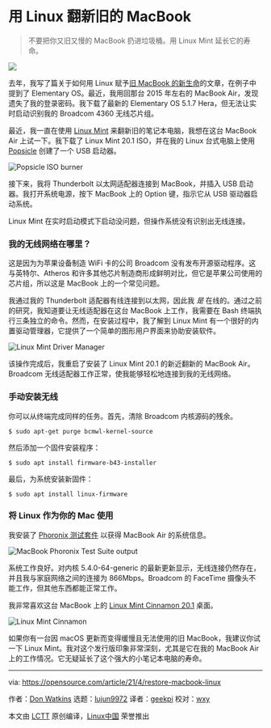[#]: subject: (Restore an old MacBook with Linux)
[#]: via: (https://opensource.com/article/21/4/restore-macbook-linux)
[#]: author: (Don Watkins https://opensource.com/users/don-watkins)
[#]: collector: (lujun9972)
[#]: translator: (geekpi)
[#]: reviewer: (wxy)
[#]: publisher: (wxy)
[#]: url: (https://linux.cn/article-13341-1.html)

用 Linux 翻新旧的 MacBook
======

> 不要把你又旧又慢的 MacBook 扔进垃圾桶。用 Linux Mint 延长它的寿命。

![](https://img.linux.net.cn/data/attachment/album/202104/27/225241mdbp59t67699r9de.jpg)

去年，我写了篇关于如何用 Linux 赋予[旧 MacBook 的新生命][2]的文章，在例子中提到了 Elementary OS。最近，我用回那台 2015 年左右的 MacBook Air，发现遗失了我的登录密码。我下载了最新的 Elementary OS 5.1.7 Hera，但无法让实时启动识别我的 Broadcom 4360 无线芯片组。

最近，我一直在使用 [Linux Mint][3] 来翻新旧的笔记本电脑，我想在这台 MacBook Air 上试一下。我下载了 Linux Mint 20.1 ISO，并在我的 Linux 台式电脑上使用 [Popsicle][4] 创建了一个 USB 启动器。

![Popsicle ISO burner][5]

接下来，我将 Thunderbolt 以太网适配器连接到 MacBook，并插入 USB 启动器。我打开系统电源，按下 MacBook 上的 Option 键，指示它从 USB 驱动器启动系统。

Linux Mint 在实时启动模式下启动没问题，但操作系统没有识别出无线连接。

### 我的无线网络在哪里？

这是因为为苹果设备制造 WiFi 卡的公司 Broadcom 没有发布开源驱动程序。这与英特尔、Atheros 和许多其他芯片制造商形成鲜明对比，但它是苹果公司使用的芯片组，所以这是 MacBook 上的一个常见问题。

我通过我的 Thunderbolt 适配器有线连接到以太网，因此我 _是_ 在线的。通过之前的研究，我知道要让无线适配器在这台 MacBook 上工作，我需要在 Bash 终端执行三条独立的命令。然而，在安装过程中，我了解到 Linux Mint 有一个很好的内置驱动管理器，它提供了一个简单的图形用户界面来协助安装软件。

![Linux Mint Driver Manager][7]

该操作完成后，我重启了安装了 Linux Mint 20.1 的新近翻新的 MacBook Air。Broadcom 无线适配器工作正常，使我能够轻松地连接到我的无线网络。

### 手动安装无线

你可以从终端完成同样的任务。首先，清除 Broadcom 内核源码的残余。

```
$ sudo apt-get purge bcmwl-kernel-source
```

然后添加一个固件安装程序：

```
$ sudo apt install firmware-b43-installer
```

最后，为系统安装新固件：

```
$ sudo apt install linux-firmware
```

### 将 Linux 作为你的 Mac 使用

我安装了 [Phoronix 测试套件][8] 以获得 MacBook Air 的系统信息。

![MacBook Phoronix Test Suite output][9]

系统工作良好。对内核 5.4.0-64-generic 的最新更新显示，无线连接仍然存在，并且我与家庭网络之间的连接为 866Mbps。Broadcom 的 FaceTime 摄像头不能工作，但其他东西都能正常工作。

我非常喜欢这台 MacBook 上的 [Linux Mint Cinnamon 20.1][10] 桌面。

![Linux Mint Cinnamon][11]

如果你有一台因 macOS 更新而变得缓慢且无法使用的旧 MacBook，我建议你试一下 Linux Mint。我对这个发行版印象非常深刻，尤其是它在我的 MacBook Air 上的工作情况。它无疑延长了这个强大的小笔记本电脑的寿命。

--------------------------------------------------------------------------------

via: https://opensource.com/article/21/4/restore-macbook-linux

作者：[Don Watkins][a]
选题：[lujun9972][b]
译者：[geekpi](https://github.com/geekpi)
校对：[wxy](https://github.com/wxy)

本文由 [LCTT](https://github.com/LCTT/TranslateProject) 原创编译，[Linux中国](https://linux.cn/) 荣誉推出

[a]: https://opensource.com/users/don-watkins
[b]: https://github.com/lujun9972
[1]: https://opensource.com/sites/default/files/styles/image-full-size/public/lead-images/write-hand_0.jpg?itok=Uw5RJD03 (Writing Hand)
[2]: https://opensource.com/article/20/2/macbook-linux-elementary
[3]: https://linuxmint.com/
[4]: https://github.com/pop-os/popsicle
[5]: https://opensource.com/sites/default/files/uploads/popsicle.png (Popsicle ISO burner)
[6]: https://creativecommons.org/licenses/by-sa/4.0/
[7]: https://opensource.com/sites/default/files/uploads/mint_drivermanager.png (Linux Mint Driver Manager)
[8]: https://www.phoronix-test-suite.com/
[9]: https://opensource.com/sites/default/files/uploads/macbook_specs.png (MacBook Phoronix Test Suite output)
[10]: https://www.linuxmint.com/edition.php?id=284
[11]: https://opensource.com/sites/default/files/uploads/mintcinnamon.png (Linux Mint Cinnamon)
